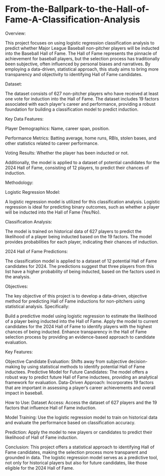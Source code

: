 # From-the-Ballpark-to-the-Hall-of-Fame-A-Classification-Analysis

Overview:

This project focuses on using logistic regression classification analysis to predict whether Major League Baseball non-pitcher players will be inducted into the Baseball Hall of Fame. The Hall of Fame represents the pinnacle of achievement for baseball players, but the selection process has traditionally been subjective, often influenced by personal biases and narratives. By employing a data-driven, statistical approach, this study aims to bring more transparency and objectivity to identifying Hall of Fame candidates.

Dataset:

The dataset consists of 627 non-pitcher players who have received at least one vote for induction into the Hall of Fame. The dataset includes 19 factors associated with each player's career and performance, providing a robust foundation for building a classification model to predict induction.

Key Data Features:

Player Demographics: Name, career span, position.

Performance Metrics: Batting average, home runs, RBIs, stolen bases, and other statistics related to career performance.

Voting Results: Whether the player has been inducted or not.

Additionally, the model is applied to a dataset of potential candidates for the 2024 Hall of Fame, consisting of 12 players, to predict their chances of induction.

Methodology:

Logistic Regression Model:

A logistic regression model is utilized for this classification analysis. Logistic regression is ideal for predicting binary outcomes, such as whether a player will be inducted into the Hall of Fame (Yes/No).

Classification Analysis:

The model is trained on historical data of 627 players to predict the likelihood of a player being inducted based on the 19 factors.
The model provides probabilities for each player, indicating their chances of induction.

2024 Hall of Fame Predictions:

The classification model is applied to a dataset of 12 potential Hall of Fame candidates for 2024. The predictions suggest that three players from this list have a higher probability of being inducted, based on the factors used in the analysis.

Objectives:

The key objective of this project is to develop a data-driven, objective method for predicting Hall of Fame inductions for non-pitchers using statistical analysis. Specifically:

Build a predictive model using logistic regression to estimate the likelihood of a player being inducted into the Hall of Fame.
Apply the model to current candidates for the 2024 Hall of Fame to identify players with the highest chances of being inducted.
Enhance transparency in the Hall of Fame selection process by providing an evidence-based approach to candidate evaluation.

Key Features:

Objective Candidate Evaluation: Shifts away from subjective decision-making by using statistical methods to identify potential Hall of Fame inductees.
Predictive Model for Future Candidates: The model offers a robust way to predict future Hall of Fame inductees, providing an analytical framework for evaluation.
Data-Driven Approach: Incorporates 19 factors that are important in assessing a player’s career achievements and overall impact in baseball.

How to Use:
Dataset Access: Access the dataset of 627 players and the 19 factors that influence Hall of Fame induction.

Model Training: Use the logistic regression model to train on historical data and evaluate the performance based on classification accuracy.

Prediction: Apply the model to new players or candidates to predict their likelihood of Hall of Fame induction.

Conclusion:
This project offers a statistical approach to identifying Hall of Fame candidates, making the selection process more transparent and grounded in data. The logistic regression model serves as a predictive tool, not only for historical players but also for future candidates, like those eligible for the 2024 Hall of Fame.
